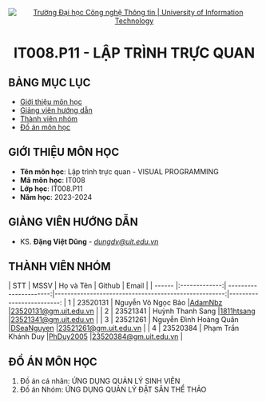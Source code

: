 <p align="center">
  <a href="https://www.uit.edu.vn/" title="Trường Đại học Công nghệ Thông tin" style="border: 5;">
    <img src="https://i.imgur.com/WmMnSRt.png" alt="Trường Đại học Công nghệ Thông tin | University of Information Technology">
  </a>
</p>

<!-- Title -->
<h1 align="center"><b>IT008.P11 - LẬP TRÌNH TRỰC QUAN</b></h1>



## BẢNG MỤC LỤC
* [ Giới thiệu môn học](#gioithieumonhoc)
* [ Giảng viên hướng dẫn](#giangvien)
* [ Thành viên nhóm](#thanhvien)
* [ Đồ án môn học](#doan)


## GIỚI THIỆU MÔN HỌC
<a name="gioithieumonhoc"></a>
* **Tên môn học**: Lập trình trực quan - VISUAL PROGRAMMING
* **Mã môn học**: IT008
* **Lớp học**: IT008.P11
* **Năm học**: 2023-2024


## GIẢNG VIÊN HƯỚNG DẪN
<a name="giangvien"></a>
* KS. **Đặng Việt Dũng** - *dungdv@uit.edu.vn*


## THÀNH VIÊN NHÓM
<a name="thanhvien"></a>
| STT    | MSSV          | Họ và Tên              | Github                                               | Email                   |
| ------ |:-------------:| ----------------------:|-----------------------------------------------------:|-------------------------:
| 1      | 23520131      | Nguyễn Võ Ngọc Bảo     |[AdamNbz](https://github.com/AdamNbz)                 |23520131@gm.uit.edu.vn   |
| 2      | 23521341      | Huỳnh Thanh Sang       |[1811htsang](https://github.com/1811htsang)           |23521341@gm.uit.edu.vn   |
| 3      | 23521261      | Nguyễn Đình Hoàng Quân |[DSeaNguyen](https://github.com/DSeaNguyen)           |23521261@gm.uit.edu.vn   |
| 4      | 23520384      | Phạm Trần Khánh Duy    |[PhDuy2005](https://github.com/PhDuy2005)             |23520384@gm.uit.edu.vn   |


## ĐỒ ÁN MÔN HỌC
<a name="doan"></a>
1. Đồ án cá nhân: ỨNG DỤNG QUẢN LÝ SINH VIÊN
2. Đồ án Nhóm: ỨNG DỤNG QUẢN LÝ ĐẶT SÂN THỂ THẢO
